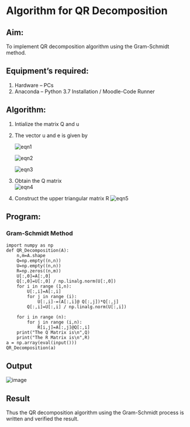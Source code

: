 # Algorithm for QR Decomposition
## Aim:
To implement QR decomposition algorithm using the Gram-Schmidt method.
## Equipment’s required:
1.	Hardware – PCs
2.	Anaconda – Python 3.7 Installation / Moodle-Code Runner
## Algorithm:
1.	Intialize the matrix Q and u
2.	The vector u and e is given by

    ![eqn1](./ex4.jpg)

    ![eqn2](./ex6.jpg)

    ![eqn3](./ex3.jpg)

3.	Obtain the Q matrix   
    ![eqn4](./ex1.jpg)
4.	Construct the upper triangular matrix R
    ![eqn5](./ex2.jpg)



## Program:
### Gram-Schmidt Method
```
import numpy as np
def QR_Decomposition(A):
    n,m=A.shape
    Q=np.empty((n,n))
    U=np.empty((n,n)) 
    R=np.zeros((n,m)) 
    U[:,0]=A[:,0]
    Q[:,0]=U[:,0] / np.linalg.norm(U[:,0])
    for i in range (1,n):
        U[:,i]=A[:,i]
        for j in range (i): 
            U[:,i]-=(A[:,i]@ Q[:,j])*Q[:,j] 
        Q[:,i]=U[:,i] / np.linalg.norm(U[:,i]) 
          
    for i in range (n):  
        for j in range (i,n): 
            R[i,j]=A[:,j]@Q[:,i]
    print("The Q Matrix is\n",Q)
    print("The R Matrix is\n",R) 
a = np.array(eval(input()))
QR_Decomposition(a)

```

## Output
![image](https://github.com/user-attachments/assets/8469e59a-94db-4962-b95d-1964fe0d0845)


## Result
Thus the QR decomposition algorithm using the Gram-Schmidt process is written and verified the result.
